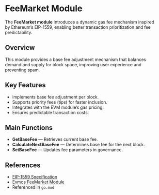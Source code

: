 # FeeMarket Module

The **FeeMarket module** introduces a dynamic gas fee mechanism inspired by Ethereum’s EIP-1559, enabling better transaction prioritization and fee predictability.

## Overview
This module provides a base fee adjustment mechanism that balances demand and supply for block space, improving user experience and preventing spam.

## Key Features
- Implements base fee adjustment per block.
- Supports priority fees (tips) for faster inclusion.
- Integrates with the EVM module’s gas pricing.
- Ensures predictable transaction costs.

## Main Functions
- **GetBaseFee** — Retrieves current base fee.
- **CalculateNextBaseFee** — Determines base fee for the next block.
- **SetBaseFee** — Updates fee parameters in governance.

## References
- [EIP-1559 Specification](https://eips.ethereum.org/EIPS/eip-1559)
- [Evmos FeeMarket Module](https://docs.evmos.org/modules/feemarket/)
- Referenced in `go.mod`
